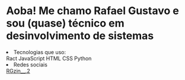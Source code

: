 # Aoba! Me chamo Rafael Gustavo e sou (quase) técnico em desinvolvimento de sistemas
<li>
  Tecnologias que uso:
  <div>
    Ract
    JavaScript
    HTML
    CSS
    Python
  </div>
</li>
<li>
  Redes sociais
  <div>
    <a href="instagram.com/rgzin.__2?igsh=MThibzk3NjdscGFxdA==">RGzin__.2<a>
  </div>
</li>
